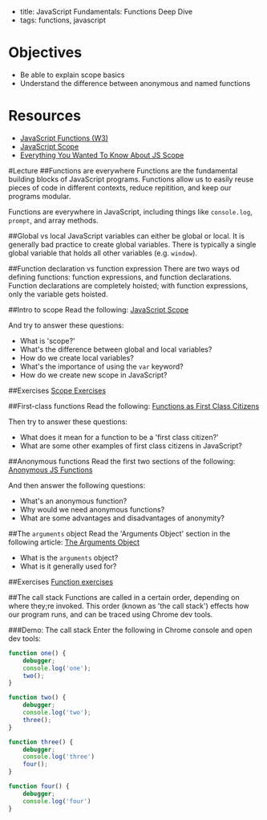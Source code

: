 - title:  JavaScript Fundamentals: Functions Deep Dive
- tags:  functions, javascript

# Objectives
* Be able to explain scope basics
* Understand the difference between anonymous and named functions

# Resources
- [JavaScript Functions (W3)](http://www.w3schools.com/js/js_functions.asp)
- [JavaScript Scope](http://www.w3schools.com/js/js_scope.asp)
- [Everything You Wanted To Know About JS Scope](https://toddmotto.com/everything-you-wanted-to-know-about-javascript-scope/)

#Lecture
##Functions are everywhere
Functions are the fundamental building blocks of JavaScript programs. Functions allow us to easily reuse pieces of code in different contexts, reduce repitition, and keep our programs modular.

Functions are everywhere in JavaScript, including things like `console.log`, `prompt`, and array methods.

##Global vs local
JavaScript variables can either be global or local. It is generally bad practice to create global variables. There is typically a single global variable that holds all other variables (e.g. `window`). 

##Function declaration vs function expression
There are two ways od defining functions: function expressions, and function declarations. Function declarations are completely hoisted; with function expressions, only the variable gets hoisted.

##Intro to scope
Read the following: [JavaScript Scope](http://www.w3schools.com/js/js_scope.asp)

And try to answer these questions:
- What is 'scope?'
- What's the difference between global and local variables?
- How do we create local variables?
- What's the importance of using the `var` keyword?
- How do we create new scope in JavaScript?

##Exercises
[Scope Exercises](scope-exercises.md)

##First-class functions
Read the following: [Functions as First Class Citizens](http://ryanchristiani.com/functions-as-first-class-citizens-in-javascript/)

Then try to answer these questions:

- What does it mean for a function to be a 'first class citizen?'
- What are some other examples of first class citizens in JavaScript?

##Anonymous functions
Read the first two sections of the following: [Anonymous JS Functions](http://thoughtsonscripts.blogspot.com/2012/01/javascript-anonymous-functions.html)

And then answer the following questions:
- What's an anonymous function?
- Why would we need anonymous functions?
- What are some advantages and disadvantages of anonymity?

##The `arguments` object
Read the 'Arguments Object' section in the following article: [The Arguments Object](http://www.w3schools.com/js/js_function_parameters.asp)

- What is the `arguments` object?
- What is it generally used for?

##Exercises
[Function exercises](functions-exercises.md)

##The call stack
Functions are called in a certain order, depending on where they;re invoked. This order (known as 'the call stack') effects how our program runs, and can be traced using Chrome dev tools.

###Demo: The call stack
Enter the following in Chrome console and open dev tools:
```javascript
function one() {
	debugger;
	console.log('one');
	two();
}

function two() {
	debugger;
	console.log('two');
	three();
}

function three() {
	debugger;
	console.log('three')
	four();
}

function four() {
	debugger;		
	console.log('four')
}
```

